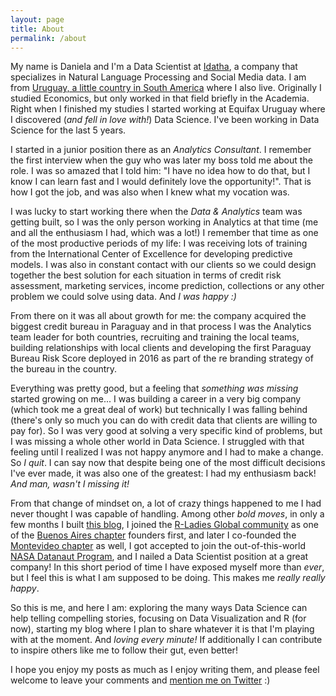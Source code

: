 ```yaml
---
layout: page
title: About
permalink: /about
---
```


My name is Daniela and I'm a Data Scientist at [Idatha](http://www.idatha.com/), a company that specializes in Natural Language Processing and Social Media data. I am from [Uruguay, a little country in South America](https://en.wikipedia.org/wiki/Uruguay) where I also live. Originally I studied Economics, but only worked in that field briefly in the Academia. Right when I finished my studies I started working at Equifax Uruguay where I discovered (*and fell in love with!*) Data Science. I've been working in Data Science for the last 5 years. 

I started in a junior position there as an *Analytics Consultant*. I remember the first interview when the guy who was later my boss told me about the role. I was so amazed that I told him: "I have no idea how to do that, but I know I can learn fast and I would definitely love the opportunity!". That is how I got the job, and was also when I knew what my vocation was.

I was lucky to start working there when the *Data & Analytics* team was getting built, so I was the only person working in Analytics at that time (me and all the enthusiasm I had, which was a lot!) I remember that time as one of the most productive periods of my life: I was receiving lots of training from the International Center of Excellence for developing predictive models. I was also in constant contact with our clients so we could design together the best solution for each situation in terms of credit risk assessment, marketing services, income prediction, collections or any other problem we could solve using data. And *I was happy :)*

From there on it was all about growth for me: the company acquired the biggest credit bureau in Paraguay and in that process I was the Analytics team leader for both countries, recruiting and training the local teams, building relationships with local clients and developing the first Paraguay Bureau Risk Score deployed in 2016 as part of the re branding strategy of the bureau in the country.

Everything was pretty good, but a feeling that *something was missing* started growing on me... I was building a career in a very big company (which took me a great deal of work) but technically I was falling behind (there's only so much you can do with credit data that clients are willing to pay for). So I was very good at solving a very specific kind of problems, but I was missing a whole other world in Data Science. I struggled with that feeling until I realized I was not happy anymore and I had to make a change. So *I quit*. I can say now that despite being one of the most difficult decisions I've ever made, it was also one of the greatest: I had my enthusiasm back! *And man, wasn't I missing it!*

From that change of mindset on, a lot of crazy things happened to me I had never thought I was capable of handling. Among other *bold moves*, in only a few months I built [this blog](https://d4tagirl.com/), I joined the [R-Ladies Global community](https://rladies.org/) as one of the [Buenos Aires chapter](https://www.meetup.com/rladies-buenos-aires/) founders first, and later I co-founded the [Montevideo chapter](https://www.meetup.com/rladies-montevideo/) as well, I got accepted to join the out-of-this-world [NASA Datanaut Program](https://open.nasa.gov/explore/datanauts/), and I nailed a Data Scientist position at a great company! In this short period of time I have exposed myself more than *ever*, but I feel this is what I am supposed to be doing. This makes me *really really happy*.

So this is me, and here I am: exploring the many ways Data Science can help telling compelling stories, focusing on Data Visualization and R (for now), starting my blog where I plan to share whatever it is that I'm playing with at the moment. And *loving every minute!* If additionally I can contribute to inspire others like me to follow their gut, even better!

I hope you enjoy my posts as much as I enjoy writing them, and please feel welcome to leave your comments and [mention me on Twitter](https://twitter.com/intent/tweet?user_id=114258616) :) 


